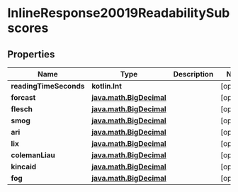 
# InlineResponse20019ReadabilitySubscores

## Properties
Name | Type | Description | Notes
------------ | ------------- | ------------- | -------------
**readingTimeSeconds** | **kotlin.Int** |  |  [optional]
**forcast** | [**java.math.BigDecimal**](java.math.BigDecimal.md) |  |  [optional]
**flesch** | [**java.math.BigDecimal**](java.math.BigDecimal.md) |  |  [optional]
**smog** | [**java.math.BigDecimal**](java.math.BigDecimal.md) |  |  [optional]
**ari** | [**java.math.BigDecimal**](java.math.BigDecimal.md) |  |  [optional]
**lix** | [**java.math.BigDecimal**](java.math.BigDecimal.md) |  |  [optional]
**colemanLiau** | [**java.math.BigDecimal**](java.math.BigDecimal.md) |  |  [optional]
**kincaid** | [**java.math.BigDecimal**](java.math.BigDecimal.md) |  |  [optional]
**fog** | [**java.math.BigDecimal**](java.math.BigDecimal.md) |  |  [optional]



